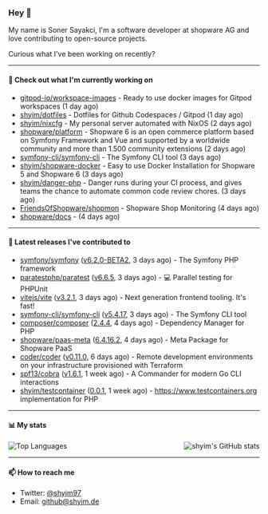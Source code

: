 ### Hey 👋

My name is Soner Sayakci, I'm a software developer at shopware AG and love contributing to open-source projects.

Curious what I've been working on recently?

---

#### 👷 Check out what I'm currently working on

- [gitpod-io/workspace-images](https://github.com/gitpod-io/workspace-images) - Ready to use docker images for Gitpod workspaces (1 day ago)
- [shyim/dotfiles](https://github.com/shyim/dotfiles) - Dotfiles for Github Codespaces / Gitpod (1 day ago)
- [shyim/nixcfg](https://github.com/shyim/nixcfg) - My personal server automated with NixOS (2 days ago)
- [shopware/platform](https://github.com/shopware/platform) - Shopware 6 is an open commerce platform based on Symfony Framework and Vue and supported by a worldwide community and more than 1.500 community extensions (2 days ago)
- [symfony-cli/symfony-cli](https://github.com/symfony-cli/symfony-cli) - The Symfony CLI tool (3 days ago)
- [shyim/shopware-docker](https://github.com/shyim/shopware-docker) - Easy to use Docker Installation for Shopware 5 and Shopware 6 (3 days ago)
- [shyim/danger-php](https://github.com/shyim/danger-php) - Danger runs during your CI process, and gives teams the chance to automate common code review chores. (3 days ago)
- [FriendsOfShopware/shopmon](https://github.com/FriendsOfShopware/shopmon) - Shopware Shop Monitoring (4 days ago)
- [shopware/docs](https://github.com/shopware/docs) -  (4 days ago)

---

#### 🔭 Latest releases I've contributed to

- [symfony/symfony](https://github.com/symfony/symfony) ([v6.2.0-BETA2](https://github.com/symfony/symfony/releases/tag/v6.2.0-BETA2), 3 days ago) - The Symfony PHP framework
- [paratestphp/paratest](https://github.com/paratestphp/paratest) ([v6.6.5](https://github.com/paratestphp/paratest/releases/tag/v6.6.5), 3 days ago) - :computer: Parallel testing for PHPUnit
- [vitejs/vite](https://github.com/vitejs/vite) ([v3.2.1](https://github.com/vitejs/vite/releases/tag/v3.2.1), 3 days ago) - Next generation frontend tooling. It&#39;s fast!
- [symfony-cli/symfony-cli](https://github.com/symfony-cli/symfony-cli) ([v5.4.17](https://github.com/symfony-cli/symfony-cli/releases/tag/v5.4.17), 3 days ago) - The Symfony CLI tool
- [composer/composer](https://github.com/composer/composer) ([2.4.4](https://github.com/composer/composer/releases/tag/2.4.4), 4 days ago) - Dependency Manager for PHP
- [shopware/paas-meta](https://github.com/shopware/paas-meta) ([6.4.16.2](https://github.com/shopware/paas-meta/releases/tag/6.4.16.2), 4 days ago) - Meta Package for Shopware PaaS
- [coder/coder](https://github.com/coder/coder) ([v0.11.0](https://github.com/coder/coder/releases/tag/v0.11.0), 6 days ago) - Remote development environments on your infrastructure provisioned with Terraform
- [spf13/cobra](https://github.com/spf13/cobra) ([v1.6.1](https://github.com/spf13/cobra/releases/tag/v1.6.1), 1 week ago) - A Commander for modern Go CLI interactions
- [shyim/testcontainer](https://github.com/shyim/testcontainer) ([0.0.1](https://github.com/shyim/testcontainer/releases/tag/0.0.1), 1 week ago) - https://www.testcontainers.org implementation for PHP

---

#### 📊 My stats

<img align="right" alt="shyim's GitHub stats" src="https://github-readme-stats.vercel.app/api?username=shyim&count_private=1&show_icons=true&" />

![Top Languages](https://github-readme-stats.vercel.app/api/top-langs/?username=shyim)

---

#### 📫 How to reach me

- Twitter: [@shyim97](https://twitter.com/shyim97)
- Email: [github@shyim.de](mailto://github@shyim.de)
